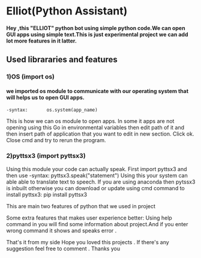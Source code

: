 # Elliot(Python Assistant)

####    Hey ,this "ELLIOT" python bot using simple python code.We can open GUI apps using simple text.This is just experimental project we can add lot more features in it latter.

## Used librararies and features
 
### 1)OS (import os)
#### we imported os module  to communicate with our operating system that will helps us to open GUI apps.
    -syntax:       os.system(app_name)
This is how we can os module to open apps.
In some it apps are not opening using this Go in environmental variables then edit path of it and then insert path of application that you want to edit in new section. Click ok. Close cmd and try to rerun the program.

### 2)pyttsx3 (import pyttsx3)
  Using this module your code can actually speak. First import pyttsx3 and then use
      -syntax:  pyttsx3.speak("statement") 
Using this your system can able able to translate text to speech.
     If you are using anaconda then pytssx3 is inbuilt otherwise you can download or update using cmd
 command to install pyttsx3:
 pip install pyttsx3

This are main two features of python that we used in project

Some extra features that makes user experience better:
   Using help command in you will find some information about project.And if you enter wrong command it shows and speaks error . 

That's it from my side Hope you loved this projects . If there's any suggestion feel free to comment . Thanks you
